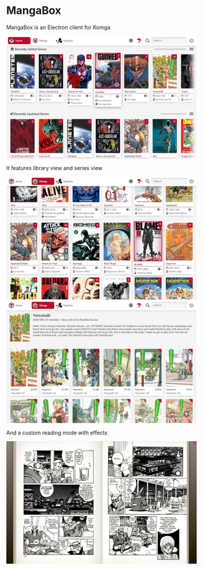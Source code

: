 # MangaBox
MangaBox is an Electron client for Komga

[![Local Image](.localassets/MangaBox_001_th.png)](.localassets/MangaBox_001.png)

It features library view and series view

[![Local Image](.localassets/MangaBox_002_th.png)](.localassets/MangaBox_002.png)
[![Local Image](.localassets/MangaBox_004_th.png)](.localassets/MangaBox_004.png)

And a custom reading mode with effects

[![Local Image](.localassets/MangaBox_003_th.png)](.localassets/MangaBox_003.png)

